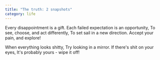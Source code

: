 ```yaml
---
title: "The truth: 2 snapshots"
category: life
---
```


Every disappointment is a gift.
Each failed expectation is an opportunity,
To see, choose, and act differently,
To set sail in a new direction.
Accept your pain, and explore!

When everything looks shitty,
Try looking in a mirror.
If there's shit on your eyes,
It's probably yours - wipe it off!
